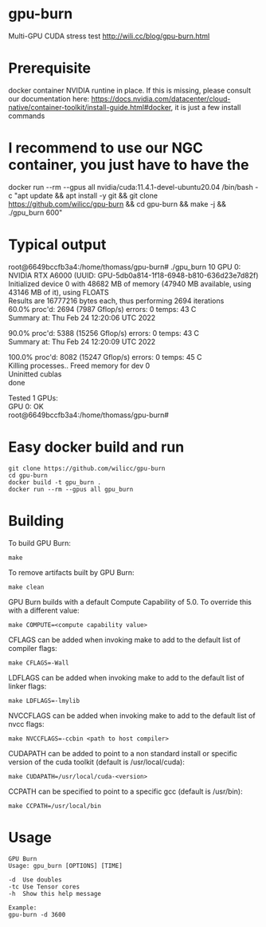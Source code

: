 # gpu-burn
Multi-GPU CUDA stress test
http://wili.cc/blog/gpu-burn.html

# Prerequisite
docker container NVIDIA runtine in place. If this is missing, please consult our documentation here: https://docs.nvidia.com/datacenter/cloud-native/container-toolkit/install-guide.html#docker, it is just a few install commands

# I recommend to use our NGC container, you just have to have the  
docker run --rm --gpus all nvidia/cuda:11.4.1-devel-ubuntu20.04 /bin/bash -c "apt update && apt install -y git && git clone https://github.com/wilicc/gpu-burn && cd gpu-burn && make -j && ./gpu_burn 600"

# Typical output
root@6649bccfb3a4:/home/thomass/gpu-burn# ./gpu_burn 10
GPU 0: NVIDIA RTX A6000 (UUID: GPU-5db0a814-1f18-6948-b810-636d23e7d82f)       
Initialized device 0 with 48682 MB of memory (47940 MB available, using 43146 MB of it), using FLOATS       
Results are 16777216 bytes each, thus performing 2694 iterations       
60.0%  proc'd: 2694 (7987 Gflop/s)   errors: 0   temps: 43 C       
	Summary at:   Thu Feb 24 12:20:06 UTC 2022      

90.0%  proc'd: 5388 (15256 Gflop/s)   errors: 0   temps: 43 C      
	Summary at:   Thu Feb 24 12:20:09 UTC 2022       

100.0%  proc'd: 8082 (15247 Gflop/s)   errors: 0   temps: 45 C     
Killing processes.. Freed memory for dev 0      
Uninitted cublas     
done     

Tested 1 GPUs:    
	GPU 0: OK     
root@6649bccfb3a4:/home/thomass/gpu-burn#    

# Easy docker build and run
```
git clone https://github.com/wilicc/gpu-burn
cd gpu-burn
docker build -t gpu_burn .
docker run --rm --gpus all gpu_burn
```

# Building
To build GPU Burn:

`make`

To remove artifacts built by GPU Burn:

`make clean`

GPU Burn builds with a default Compute Capability of 5.0.
To override this with a different value:

`make COMPUTE=<compute capability value>`

CFLAGS can be added when invoking make to add to the default
list of compiler flags:

`make CFLAGS=-Wall`

LDFLAGS can be added when invoking make to add to the default
list of linker flags:

`make LDFLAGS=-lmylib`

NVCCFLAGS can be added when invoking make to add to the default
list of nvcc flags:

`make NVCCFLAGS=-ccbin <path to host compiler>`

CUDAPATH can be added to point to a non standard install or
specific version of the cuda toolkit (default is 
/usr/local/cuda):

`make CUDAPATH=/usr/local/cuda-<version>`

CCPATH can be specified to point to a specific gcc (default is
/usr/bin):

`make CCPATH=/usr/local/bin`

# Usage

    GPU Burn
    Usage: gpu_burn [OPTIONS] [TIME]
    
    -d	Use doubles
    -tc	Use Tensor cores
    -h	Show this help message
    
    Example:
    gpu-burn -d 3600
